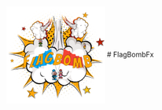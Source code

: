 <img src="https://github.com/dirkdrutschmann/FlagBombFx/blob/main/image_template/splashview/SplashView.png" width ="200" align="center">
# FlagBombFx


